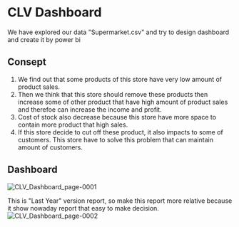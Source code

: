 # CLV Dashboard
 We have explored our data "Supermarket.csv" and try to design dashboard and create it by power bi
 ## Consept
 1. We find out that some products of this store have very low amount of product sales.
 2. Then we think that this store should remove these products then increase some of other product that have high amount of product sales and therefoe can increase the income and profit.
 3. Cost of stock also decrease because this store have more space to contain more product that high sales.
 4. If this store decide to cut off these product, it also impacts to some of customers. This store have to solve this problem that can maintain amount of customers.
## Dashboard
![CLV_Dashboard_page-0001](https://user-images.githubusercontent.com/95345008/147776044-32d3c73f-c303-46a4-80ba-51026f755993.jpg)

This is "Last Year" version report, so make this report more relative because it show nowaday report that easy to make decision.
![CLV_Dashboard_page-0002](https://user-images.githubusercontent.com/95345008/147776051-4ce548a3-72c8-41b1-9d6c-e2227cf886b4.jpg)
